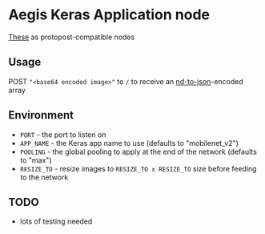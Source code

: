 # Aegis Keras Application node

[These](https://keras.io/api/applications/) as protopost-compatible nodes

## Usage
POST `"<base64 encoded image>"` to `/` to receive an [nd-to-json](https://github.com/tehZevo/nd-to-json)-encoded array

## Environment
- `PORT` - the port to listen on
- `APP_NAME` - the Keras app name to use (defaults to "mobilenet_v2")
- `POOLING` - the global pooling to apply at the end of the network (defaults to "max")
- `RESIZE_TO` - resize images to `RESIZE_TO x RESIZE_TO` size before feeding to the network

## TODO
- lots of testing needed
